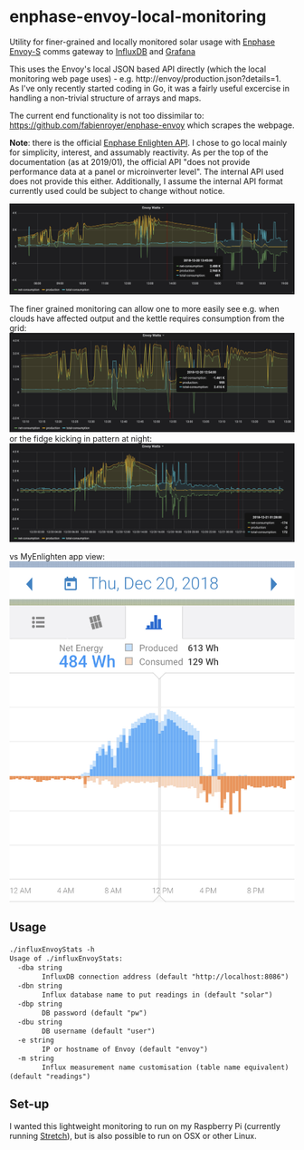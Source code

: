 # enphase-envoy-local-monitoring
Utility for finer-grained and locally monitored solar usage with [Enphase Envoy-S](https://enphase.com/en-us/products-and-services/envoy/family) comms gateway to [InfluxDB](https://www.influxdata.com/time-series-platform/) and [Grafana](https://grafana.com/)

This uses the Envoy's local JSON based API directly (which the local monitoring web page uses) - e.g. http://envoy/production.json?details=1.  
As I've only recently started coding in Go, it was a fairly useful excercise in handling a non-trivial structure of arrays and maps.

The current end functionality is not too dissimilar to: https://github.com/fabienroyer/enphase-envoy which scrapes the webpage.

**Note**: there is the official [Enphase Enlighten API](https://developer.enphase.com/docs).  I chose to go local mainly for simplicity, interest, and assumably reactivity.  As per the top of the documentation (as at 2019/01), the official API "does not provide performance data at a panel or microinverter level".  The internal API used does not provide this either.  Additionally, I assume the internal API format currently used could be subject to change without notice.

![Day View Example](img/grafana_day_view.png "Grafana Day View")

The finer grained monitoring can allow one to more easily see e.g. when clouds have affected output and the kettle requires consumption from the grid:
![Zoom-In Example](img/grafana_midday_zoom.png "Grafana Midday Zoom")
or the fidge kicking in pattern at night:
![Fridge Pattern](img/grafana_including_nighttime.png "Grafana including nighttime")

vs MyEnlighten app view:
![My Enlighten](img/myenlighten_ss.jpg "My Enlighten app view")


## Usage
```
./influxEnvoyStats -h
Usage of ./influxEnvoyStats:
  -dba string
    	InfluxDB connection address (default "http://localhost:8086")
  -dbn string
    	Influx database name to put readings in (default "solar")
  -dbp string
    	DB password (default "pw")
  -dbu string
    	DB username (default "user")
  -e string
    	IP or hostname of Envoy (default "envoy")
  -m string
    	Influx measurement name customisation (table name equivalent) (default "readings")
```




## Set-up
I wanted this lightweight monitoring to run on my Raspberry Pi (currently running [Stretch](https://www.raspberrypi.org/downloads/raspbian/)), but is also possible to run on OSX or other Linux.




